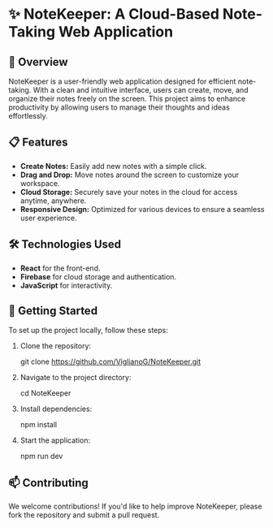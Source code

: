 # ✨ NoteKeeper: A Cloud-Based Note-Taking Web Application


## 🚀 Overview
NoteKeeper is a user-friendly web application designed for efficient note-taking. With a clean and intuitive interface, users can create, move, and organize their notes freely on the screen. This project aims to enhance productivity by allowing users to manage their thoughts and ideas effortlessly.

## 📋 Features
- **Create Notes:** Easily add new notes with a simple click.
- **Drag and Drop:** Move notes around the screen to customize your workspace.
- **Cloud Storage:** Securely save your notes in the cloud for access anytime, anywhere.
- **Responsive Design:** Optimized for various devices to ensure a seamless user experience.

## 🛠️ Technologies Used
- **React** for the front-end.
- **Firebase** for cloud storage and authentication.
- **JavaScript** for interactivity.

## 🚧 Getting Started
To set up the project locally, follow these steps:

1. Clone the repository:

   git clone <https://github.com/ViglianoG/NoteKeeper.git>

2. Navigate to the project directory:

    cd NoteKeeper

3. Install dependencies:

    npm install

4. Start the application:

    npm run dev

## 📫 Contributing
We welcome contributions! If you'd like to help improve NoteKeeper, please fork the repository and submit a pull request.
